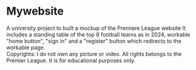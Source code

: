 # Mywebsite
A university project to built a mockup of the Premiere League website 
It includes a standing table of the top 8 football teams as in 2024, workable "home button", "sign in" and a "register" button which redirects to the workable page.  
Copyrights: I do not own any picture or video. All rights belongs to the Premier League.
It is for educational purposes only.  
